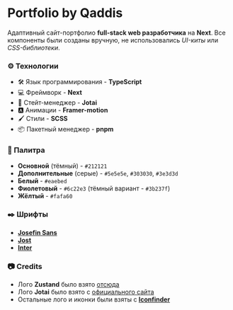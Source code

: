 # Portfolio by **Qaddis**

Адаптивный сайт-портфолио **full-stack web разработчика** на **Next**.
Все компоненты были созданы вручную, не использовались _UI-киты_ или _CSS-библиотеки_.

### ⚙️ Технологии

- 🛠️ Язык программирования - **TypeScript**
- 💻 Фреймворк - **Next**
- 💾 Стейт-менеджер - **Jotai**
- 🅰️ Анимации - **Framer-motion**
- 🖌️ Стили - **SCSS**
- 📦 Пакетный менеджер - **pnpm**

### 🎨 Палитра

- **Основной** (тёмный) - `#212121`
- **Дополнительные** (серые) - `#5e5e5e`, `#303030`, `#3e3d3d`
- **Белый** - `#eaebed`
- **Фиолетовый** - `#6c22e3` (тёмный вариант - `#3b237f`)
- **Жёлтый** - `#fafa60`

### ✒️ Шрифты

- **[Josefin Sans](https://fonts.google.com/specimen/Josefin+Sans "Шрифт Josefin Sans на Google Fonts")**
- **[Jost](https://fonts.google.com/specimen/Jost?query=Jost "Шрифт Jost на Google Fonts")**
- **[Inter](https://fonts.google.com/specimen/Inter "Шрифт Inter на Google Fonts")**

### 📷 Credits

- Лого **Zustand** было взято [отсюда](https://user-images.githubusercontent.com/958486/218346783-72be5ae3-b953-4dd7-b239-788a882fdad6.svg)
- Лого **Jotai** было взято с [официального сайта](https://jotai.org/)
- Остальные лого и иконки были взяты с **[Iconfinder](https://iconfinder.com)**
